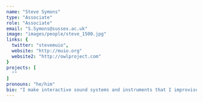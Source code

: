 ```yaml
---
name: "Steve Symons"
type: "Associate"
role: "Associate"
email: "S.Symons@sussex.ac.uk"
image: "images/people/steve_1500.jpg"
links: {
  twitter: "stevemuio",
  website: "http://muio.org"
  website2: "http://owlproject.com"
}
projects: [
  ""
]
pronouns: "he/him"
bio: "I make interactive sound systems and instruments that I improvise with or exhibit for the public to play. I'm currently a music technology doctoral researcher at the Leverhulme Trust funded be.AI Centre (University of Sussex, Brighton, UK). My research explores enactive metaphors for collaborative musical instruments that enhance intra-dependant actions between human and non-human agents."
---
```

